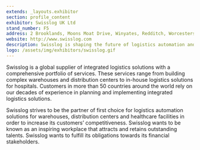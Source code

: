```yaml
---
extends: _layouts.exhibitor
section: profile_content
exhibitor: Swisslog UK Ltd
stand_number: F5
address: 2 Brooklands, Moons Moat Drive, Winyates, Redditch, Worcestershire, B98 9DW
website: http://www.swisslog.com
description: Swisslog is shaping the future of logistics automation and transforming warehouses and distribution centers to achieve maximum efficiency, flexibility and agility.
logo: /assets/img/exhibitors/swisslog.gif
---
```


Swisslog is a global supplier of integrated logistics solutions with a comprehensive portfolio of services. These services range from building complex warehouses and distribution centers to in-house logistics solutions for hospitals. Customers in more than 50 countries around the world rely on our decades of experience in planning and implementing integrated logistics solutions.

Swisslog strives to be the partner of first choice for logistics automation solutions for warehouses, distribution centers and healthcare facilities in order to increase its customers’ competitiveness. Swisslog wants to be known as an inspiring workplace that attracts and retains outstanding talents. Swisslog wants to fulfill its obligations towards its financial stakeholders.
